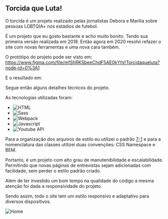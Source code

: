 ## Torcida que Luta!

O torcida é um projeto realizado pelas jornalistas Debora e Marilia sobre pessoas LGBTQIA+ nos estádios de futebol.

É um projeto que eu gosto bastante e acho muito bonito.
Tendo sua primeira versão realizada em 2018.
Então agora em 2020 resolvi refazer o site com novas ferramentas e uma nova cara também.

O protótipo do projeto pode ser visto em: https://www.figma.com/file/mfShRKSbeeChdF5AE0kYtV/Torcidaqueluta?node-id=0%3A1

E o resultado em:

Segue então alguns detalhes técnicos do projeto.

As tecnologias utilizadas foram:

- ![HTML](https://api.iconify.design/vscode-icons:file-type-html.svg?height=40)
- ![Sass](https://api.iconify.design/logos:sass.svg?height=40)
- ![Webpack](https://api.iconify.design/logos:webpack.svg?height=40)
- ![Javascript](https://api.iconify.design/logos:javascript.svg?height=40)
- ![Youtube API](https://api.iconify.design/logos:youtube.svg?height=40)

Para a organização dos arquivos de estilo eu utilizei o padrão [7-1](https://sass-guidelin.es/#the-7-1-pattern) e para a nomenclatura das classes utilizei duas convenções: CSS Namespace e BEM.

Portanto, é um projeto com alto grau de manutenibilidade e escalabilidade. Permitindo que novas páginas de entrevistas sejam adicionadas com facilidade, sem perder o estilo padrão criado.

Além de ter investido um bom tempo na qualidade do código a mesma atenção foi dada a responsividade do projeto.

Sendo assim, todo o site tem um estilo responsivo e adaptativo para diversos dispositivos.

![Home](https://user-images.githubusercontent.com/36284169/101295663-ba7deb00-37fd-11eb-833c-308a3aa1272a.png)

